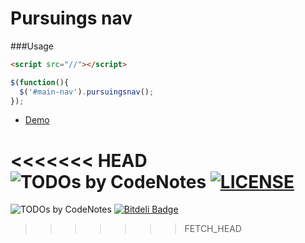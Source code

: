 Pursuings nav
===

###Usage
```html
<script src="//"></script>
```

```js
$(function(){
  $('#main-nav').pursuingsnav();
});
```

* [Demo](http://akurganow.github.io/pursuing-nav)

<<<<<<< HEAD
![TODOs by CodeNotes](http://codenotes.me/badge/12768920/todos.png)
[![LICENSE](http://i.creativecommons.org/l/by-sa/4.0/88x31.png)](http://creativecommons.org/licenses/by-sa/4.0/)
=======
![TODOs by CodeNotes](http://codenotes.me/badge/12768920/todos.png)&nbsp;[![Bitdeli Badge](https://d2weczhvl823v0.cloudfront.net/Akurganow/pursuing-nav/trend.png)](https://bitdeli.com/free "Bitdeli Badge")
>>>>>>> FETCH_HEAD
